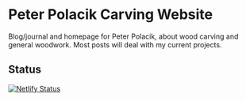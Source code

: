 # Peter Polacik Carving Website

Blog/journal and homepage for Peter Polacik, about wood carving and general woodwork. Most posts will deal with my current projects.

## Status

[![Netlify Status](https://api.netlify.com/api/v1/badges/3bc29506-eb83-4a54-aec0-0e3a82671864/deploy-status)](https://app.netlify.com/sites/awesome-rosalind-11c987/deploys)
